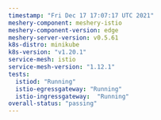 ```yaml
---
timestamp: "Fri Dec 17 17:07:17 UTC 2021"
meshery-component: meshery-istio
meshery-component-version: edge
meshery-server-version: v0.5.61
k8s-distro: minikube
k8s-version: "v1.20.1"
service-mesh: istio
service-mesh-version: "1.12.1"
tests:
  istiod: "Running"
  istio-egressgateway: "Running"
  istio-ingressgateway:  "Running"
overall-status: "passing"
---
```

